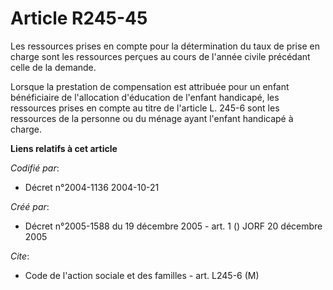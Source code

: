 # Article R245-45

Les ressources prises en compte pour la détermination du taux de prise en charge sont les ressources perçues au cours de
l'année civile précédant celle de la demande.

Lorsque la prestation de compensation est attribuée pour un enfant bénéficiaire de l'allocation d'éducation de l'enfant
handicapé, les ressources prises en compte au titre de l'article L. 245-6 sont les ressources de la personne ou du ménage
ayant l'enfant handicapé à charge.

**Liens relatifs à cet article**

_Codifié par_:

  - Décret n°2004-1136 2004-10-21

_Créé par_:

  - Décret n°2005-1588 du 19 décembre 2005 - art. 1 () JORF 20 décembre 2005

_Cite_:

  - Code de l'action sociale et des familles - art. L245-6 (M)

